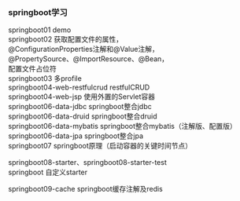 ### springboot学习
springboot01 demo  
springboot02 获取配置文件的属性，  
@ConfigurationProperties注解和@Value注解，  
@PropertySource、@ImportResource、@Bean，  
配置文件占位符  
springboot03 多profile  
springboot04-web-restfulcrud restfulCRUD  
springboot04-web-jsp 使用外置的Servlet容器  
springboot06-data-jdbc springboot整合jdbc  
springboot06-data-druid springboot整合druid  
springboot06-data-mybatis springboot整合mybatis（注解版、配置版）  
springboot06-data-jpa springboot整合jpa  
springboot07 springboot原理（启动容器的关键时间节点）  

springboot08-starter、springboot08-starter-test  
springboot 自定义starter  

springboot09-cache springboot缓存注解及redis  